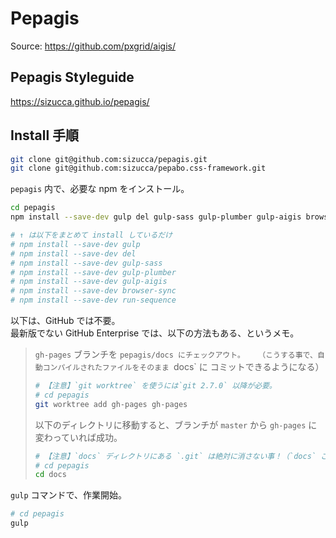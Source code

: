 # Pepagis

Source: https://github.com/pxgrid/aigis/

## Pepagis Styleguide

https://sizucca.github.io/pepagis/

## Install 手順

```sh
git clone git@github.com:sizucca/pepagis.git
git clone git@github.com:sizucca/pepabo.css-framework.git
```

`pepagis` 内で、必要な npm をインストール。

```sh
cd pepagis
npm install --save-dev gulp del gulp-sass gulp-plumber gulp-aigis browser-sync run-sequence

# ↑ は以下をまとめて install しているだけ
# npm install --save-dev gulp
# npm install --save-dev del
# npm install --save-dev gulp-sass
# npm install --save-dev gulp-plumber
# npm install --save-dev gulp-aigis
# npm install --save-dev browser-sync
# npm install --save-dev run-sequence
```

以下は、GitHub では不要。  
最新版でない GitHub Enterprise では、以下の方法もある、というメモ。

>  `gh-pages` ブランチを `pepagis/docs にチェックアウト。  
>  （こうする事で、自動コンパイルされたファイルをそのまま `docs` に コミットできるようになる）
>
>  ```sh
>  # 【注意】`git worktree` を使うには`git 2.7.0` 以降が必要。
>  # cd pepagis
>  git worktree add gh-pages gh-pages
>  ```
>  
>  以下のディレクトリに移動すると、ブランチが `master` から `gh-pages` に変わっていれば成功。
>  
>  ```sh
>  # 【注意】`docs` ディレクトリにある `.git` は絶対に消さない事！（`docs` ごと消すとかダメ、絶対）
>  # cd pepagis
>  cd docs
>  ```

`gulp` コマンドで、作業開始。

```sh
# cd pepagis
gulp
```

